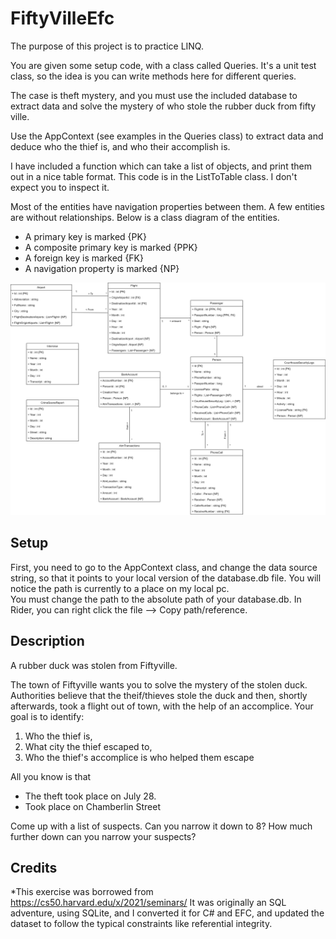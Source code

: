 # FiftyVilleEfc

The purpose of this project is to practice LINQ.

You are given some setup code, with a class called Queries. It's a unit test class, so the idea is you can write methods here for different queries.

The case is theft mystery, and you must use the included database to extract data and solve the mystery of who stole the rubber duck from fifty ville.

Use the AppContext (see examples in the Queries class) to extract data and deduce who the thief is, and who their accomplish is.

I have included a function which can take a list of objects, and print them out in a nice table format. This code is in the ListToTable class. I don't expect you to inspect it.

Most of the entities have navigation properties between them. A few entities are without relationships. Below is a class diagram of the entities.
* A primary key is marked {PK}
* A composite primary key is marked {PPK}
* A foreign key is marked {FK}
* A navigation property is marked {NP}

<img src="https://github.com/TroelsMortensen/FiftyVilleEfc/blob/master/FiftyVilleEfc/FiftyVilleEfc.png" alt="drawing" width="1000"/>

## Setup
First, you need to go to the AppContext class, and change the data source string, so that it points to your local version of the database.db file. You will notice the path is currently to a place on my local pc.\
You must change the path to the absolute path of your database.db. In Rider, you can right click the file --> Copy path/reference.

## Description

A rubber duck was stolen from Fiftyville.

The town of Fiftyville wants you to solve the mystery of the stolen duck.
Authorities believe that the theif/thieves stole the duck and then, shortly afterwards, took a flight out of town, with the help of an accomplice. 
Your goal is to identify:

1) Who the thief is,
2) What city the thief escaped to,
3) Who the thief's accomplice is who helped them escape

All you know is that 
- The theft took place on July 28.
- Took place on Chamberlin Street

Come up with a list of suspects. Can you narrow it down to 8? How much further down can you narrow your suspects?

## Credits
*This exercise was borrowed from https://cs50.harvard.edu/x/2021/seminars/
It was originally an SQL adventure, using SQLite, and I converted it for C# and EFC, and updated the dataset to follow the typical constraints like referential integrity.
